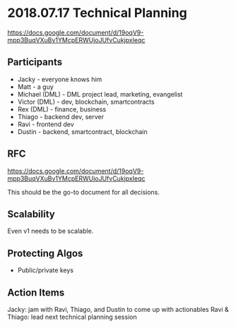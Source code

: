# 2018.07.17 Technical Planning

https://docs.google.com/document/d/19oqV9-mpp3BuqVXuBv1YMcpERWUjoJUfvCukjpxIeqc

## Participants

* Jacky - everyone knows him
* Matt - a guy
* Michael (DML) - DML project lead, marketing, evangelist
* Victor (DML) - dev, blockchain, smartcontracts
* Rex (DML) - finance, business
* Thiago - backend dev, server
* Ravi - frontend dev
* Dustin - backend, smartcontract, blockchain

## RFC

https://docs.google.com/document/d/19oqV9-mpp3BuqVXuBv1YMcpERWUjoJUfvCukjpxIeqc

This should be the go-to document for all decisions.

## Scalability

Even v1 needs to be scalable.

## Protecting Algos

* Public/private keys

## Action Items

Jacky: jam with Ravi, Thiago, and Dustin to come up with actionables
Ravi & Thiago: lead next technical planning session
